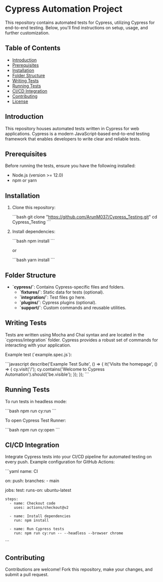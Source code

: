# Cypress Automation Project

This repository contains automated tests for Cypress, utilizing Cypress for end-to-end testing. Below, you'll find instructions on setup, usage, and further customization.

## Table of Contents

- [Introduction](#introduction)
- [Prerequisites](#prerequisites)
- [Installation](#installation)
- [Folder Structure](#folder-structure)
- [Writing Tests](#writing-tests)
- [Running Tests](#running-tests)
- [CI/CD Integration](#cicd-integration)
- [Contributing](#contributing)
- [License](#license)

## Introduction

This repository houses automated tests written in Cypress for web applications. Cypress is a modern JavaScript-based end-to-end testing framework that enables developers to write clear and reliable tests.

## Prerequisites

Before running the tests, ensure you have the following installed:

- Node.js (version >= 12.0)
- npm or yarn

## Installation

1. Clone this repository:

   \`\`\`bash
   git clone "https://github.com/ArunM037/Cypress_Testing.git"
   cd Cypress_Testing
   \`\`\`

2. Install dependencies:

   \`\`\`bash
   npm install
   \`\`\`

   or

   \`\`\`bash
   yarn install
   \`\`\`

## Folder Structure

- **\`cypress/\`**: Contains Cypress-specific files and folders.
  - **\`fixtures/\`**: Static data for tests (optional).
  - **\`integration/\`**: Test files go here.
  - **\`plugins/\`**: Cypress plugins (optional).
  - **\`support/\`**: Custom commands and reusable utilities.

## Writing Tests

Tests are written using Mocha and Chai syntax and are located in the \`cypress/integration\` folder. Cypress provides a robust set of commands for interacting with your application.

Example test (\`example.spec.js\`):

\`\`\`javascript
describe('Example Test Suite', () => {
  it('Visits the homepage', () => {
    cy.visit('/');
    cy.contains('Welcome to Cypress Automation').should('be.visible');
  });
});
\`\`\`

## Running Tests

To run tests in headless mode:

\`\`\`bash
npm run cy:run
\`\`\`

To open Cypress Test Runner:

\`\`\`bash
npm run cy:open
\`\`\`

## CI/CD Integration

Integrate Cypress tests into your CI/CD pipeline for automated testing on every push. Example configuration for GitHub Actions:

\`\`\`yaml
name: CI

on:
  push:
    branches:
      - main

jobs:
  test:
    runs-on: ubuntu-latest

    steps:
      - name: Checkout code
        uses: actions/checkout@v2

      - name: Install dependencies
        run: npm install

      - name: Run Cypress tests
        run: npm run cy:run -- --headless --browser chrome
\`\`\`

## Contributing

Contributions are welcome! Fork this repository, make your changes, and submit a pull request.

